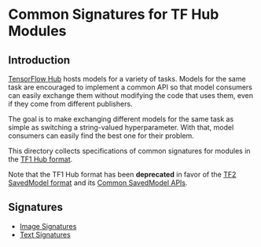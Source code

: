 
# Common Signatures for TF Hub Modules

## Introduction

[TensorFlow Hub](https://tfhub.dev) hosts models for a variety of tasks. Models
for the same task are encouraged to implement a common API so that model
consumers can easily exchange them without modifying the code that uses them,
even if they come from different publishers.

The goal is to make exchanging different models for the same task as simple as
switching a string-valued hyperparameter. With that, model consumers can easily
find the best one for their problem.

This directory collects specifications of common signatures for modules in the
[TF1 Hub format](../tf1_hub_module.md).

Note that the TF1 Hub format has been **deprecated** in favor of the
[TF2 SavedModel format](../tf2_saved_model.md) and its
[Common SavedModel APIs](../common_saved_model_apis/index.md).

## Signatures

*   [Image Signatures](images.md)
*   [Text Signatures](text.md)
